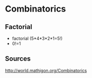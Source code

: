 # Combinatorics

## Factorial

* factorial (5\*4\*3\*2\*1=5!) 
* 0!=1




## Sources

http://world.mathigon.org/Combinatorics

